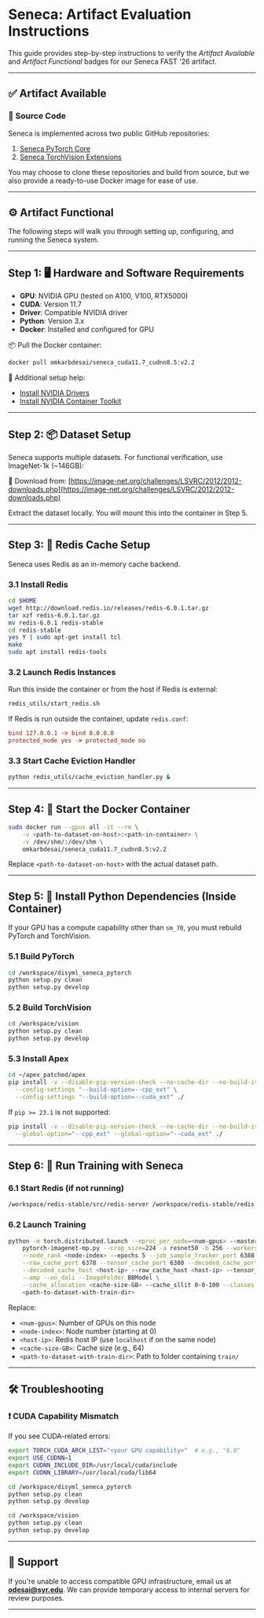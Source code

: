 
# Seneca: Artifact Evaluation Instructions

This guide provides step-by-step instructions to verify the *Artifact Available* and *Artifact Functional* badges for our Seneca FAST '26 artifact.

---

## ✅ Artifact Available

### 🔗 Source Code

Seneca is implemented across two public GitHub repositories:

1. [Seneca PyTorch Core](https://github.com/swiftomkar/seneca-fast26-pytorch)
2. [Seneca TorchVision Extensions](https://github.com/swiftomkar/seneca-fast26-torchvision)

You may choose to clone these repositories and build from source, but we also provide a ready-to-use Docker image for ease of use.

---

## ⚙️ Artifact Functional

The following steps will walk you through setting up, configuring, and running the Seneca system.

---

## Step 1: 🖥️ Hardware and Software Requirements

- **GPU**: NVIDIA GPU (tested on A100, V100, RTX5000)
- **CUDA**: Version 11.7
- **Driver**: Compatible NVIDIA driver
- **Python**: Version 3.x
- **Docker**: Installed and configured for GPU

📦 Pull the Docker container:
```bash
docker pull omkarbdesai/seneca_cuda11.7_cudnn8.5:v2.2
````

🔧 Additional setup help:

* [Install NVIDIA Drivers](https://documentation.ubuntu.com/server/how-to/graphics/install-nvidia-drivers/)
* [Install NVIDIA Container Toolkit](https://docs.nvidia.com/datacenter/cloud-native/container-toolkit/latest/install-guide.html)

---

## Step 2: 📦 Dataset Setup

Seneca supports multiple datasets. For functional verification, use ImageNet-1k (\~146GB):

🔗 Download from:
[https://image-net.org/challenges/LSVRC/2012/2012-downloads.php](https://image-net.org/challenges/LSVRC/2012/2012-downloads.php)

Extract the dataset locally. You will mount this into the container in Step 5.

---

## Step 3: 🧠 Redis Cache Setup

Seneca uses Redis as an in-memory cache backend.

### 3.1 Install Redis

```bash
cd $HOME
wget http://download.redis.io/releases/redis-6.0.1.tar.gz
tar xzf redis-6.0.1.tar.gz
mv redis-6.0.1 redis-stable
cd redis-stable
yes Y | sudo apt-get install tcl
make
sudo apt install redis-tools
```

### 3.2 Launch Redis Instances

Run this inside the container or from the host if Redis is external:

```bash
redis_utils/start_redis.sh
```

If Redis is run outside the container, update `redis.conf`:

```conf
bind 127.0.0.1 -> bind 0.0.0.0
protected_mode yes -> protected_mode no
```

### 3.3 Start Cache Eviction Handler

```bash
python redis_utils/cache_eviction_handler.py &
```

---

## Step 4: 🚀 Start the Docker Container

```bash
sudo docker run --gpus all -it --rm \
    -v <path-to-dataset-on-host>:<path-in-container> \
    -v /dev/shm/:/dev/shm \
    omkarbdesai/seneca_cuda11.7_cudnn8.5:v2.2
```

Replace `<path-to-dataset-on-host>` with the actual dataset path.

---

## Step 5: 🔧 Install Python Dependencies (Inside Container)

If your GPU has a compute capability other than `sm_70`, you must rebuild PyTorch and TorchVision.

### 5.1 Build PyTorch

```bash
cd /workspace/disyml_seneca_pytorch
python setup.py clean
python setup.py develop
```

### 5.2 Build TorchVision

```bash
cd /workspace/vision
python setup.py clean
python setup.py develop
```

### 5.3 Install Apex

```bash
cd ~/apex_patched/apex
pip install -v --disable-pip-version-check --no-cache-dir --no-build-isolation \
  --config-settings "--build-option=--cpp_ext" \
  --config-settings "--build-option=--cuda_ext" ./
```

If `pip >= 23.1` is not supported:

```bash
pip install -v --disable-pip-version-check --no-cache-dir --no-build-isolation \
  --global-option="--cpp_ext" --global-option="--cuda_ext" ./
```

---

## Step 6: 🧪 Run Training with Seneca

### 6.1 Start Redis (if not running)

```bash
/workspace/redis-stable/src/redis-server /workspace/redis-stable/redis.conf --port 6377 &
```

### 6.2 Launch Training

```bash
python -m torch.distributed.launch --nproc_per_node=<num-gpus> --master_port 1234 \
    pytorch-imagenet-mp.py --crop_size=224 -a resnet50 -b 256 --workers 16 --noeval \
    --node_rank <node-index> --epochs 5 --job_sample_tracker_port 6388 \
    --raw_cache_port 6378 --tensor_cache_port 6380 --decoded_cache_port 6376 \
    --decoded_cache_host <host-ip> --raw_cache_host <host-ip> --tensor_cache_host <host-ip> \
    --amp --no_dali --ImageFolder BBModel \
    --cache_allocation <cache-size-GB> --cache_sllit 0-0-100 --classes 1000 \
    <path-to-dataset-with-train-dir>
```

Replace:

* `<num-gpus>`: Number of GPUs on this node
* `<node-index>`: Node number (starting at 0)
* `<host-ip>`: Redis host IP (use `localhost` if on the same node)
* `<cache-size-GB>`: Cache size (e.g., 64)
* `<path-to-dataset-with-train-dir>`: Path to folder containing `train/`

---

## 🛠 Troubleshooting

### ❗ CUDA Capability Mismatch

If you see CUDA-related errors:

```bash
export TORCH_CUDA_ARCH_LIST="<your GPU capability>"  # e.g., "8.0"
export USE_CUDNN=1
export CUDNN_INCLUDE_DIR=/usr/local/cuda/include
export CUDNN_LIBRARY=/usr/local/cuda/lib64

cd /workspace/disyml_seneca_pytorch
python setup.py clean
python setup.py develop

cd /workspace/vision
python setup.py clean
python setup.py develop
```

---

## 💬 Support

If you're unable to access compatible GPU infrastructure, email us at **[odesai@syr.edu](mailto:odesai@syr.edu)**. We can provide temporary access to internal servers for review purposes.

---
